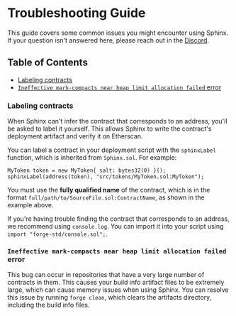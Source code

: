 # Troubleshooting Guide

This guide covers some common issues you might encounter using Sphinx. If your question isn't answered here, please reach out in the [Discord](https://discord.gg/7Gc3DK33Np).

## Table of Contents

- [Labeling contracts](#labeling-contracts)
- [`Ineffective mark-compacts near heap limit allocation failed` error](#ineffective-mark-compacts-near-heap-limit-allocation-failed-error)

### Labeling contracts

When Sphinx can't infer the contract that corresponds to an address, you'll be asked to label it yourself. This allows Sphinx to write the contract's deployment artifact and verify it on Etherscan.

You can label a contract in your deployment script with the `sphinxLabel` function, which is inherited from `Sphinx.sol`. For example:

```sol
MyToken token = new MyToken{ salt: bytes32(0) }();
sphinxLabel(address(token), "src/tokens/MyToken.sol:MyToken");
```

You must use the **fully qualified name** of the contract, which is in the format `full/path/to/SourceFile.sol:ContractName`, as shown in the example above.

If you're having trouble finding the contract that corresponds to an address, we recommend using `console.log`. You can import it into your script using `import "forge-std/console.sol";`.

### `Ineffective mark-compacts near heap limit allocation failed` error
This bug can occur in repositories that have a very large number of contracts in them. This causes your build info artifact files to be extremely large, which can cause memory issues when using Sphinx. You can resolve this issue by running `forge clean`, which clears the artifacts directory, including the build info files.
